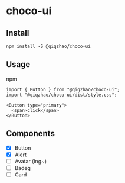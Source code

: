 # choco-ui

## Install

`npm install -S @qiqzhao/choco-ui`

## Usage

npm

```
import { Button } from "@qiqzhao/choco-ui";
import "@qiqzhao/choco-ui/dist/style.css";

<Button type="primary">
  <span>click</span>
</Button>
```


## Components

- [x] Button
- [x] Alert
- [ ] Avatar (ing~)
- [ ] Badeg
- [ ] Card
